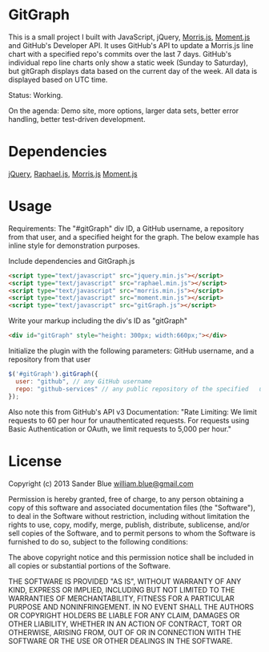 GitGraph
========
This is a small project I built with JavaScript, jQuery, [Morris.js](http://oesmith.github.com/morris.js/), [Moment.js](http://momentjs.com/) and GitHub's Developer API. It uses GitHub's API to update a Morris.js line chart with a specified repo's commits over the last 7 days. GitHub's individual repo line charts only show a static week (Sunday to Saturday), but gitGraph displays data based on the current day of the week. All data is displayed based on UTC time.

Status: Working.

On the agenda: Demo site, more options, larger data sets, better error handling, better test-driven development.

Dependencies
============
[jQuery](http://jquery.com/),
[Raphael.js](http://raphaeljs.com/),
[Morris.js](http://oesmith.github.com/morris.js/)
[Moment.js](http://momentjs.com/)

Usage
=====
Requirements: The "#gitGraph" div ID, a GitHub username, a repository from that user, and a specified height for the graph. The below example has inline style for demonstration purposes.


Include dependencies and GitGraph.js
``` html
<script type="text/javascript" src="jquery.min.js"></script>
<script type="text/javascript" src="raphael.min.js"></script>
<script type="text/javascript" src="morris.min.js"></script>
<script type="text/javascript" src="moment.min.js"></script>
<script type="text/javascript" src="gitGraph.js"></script>
```


Write your markup including the div's ID as "gitGraph"
``` html
<div id="gitGraph" style="height: 300px; width:660px;"></div>
```


Initialize the plugin with the following parameters: GitHub username, and a repository from that user
``` javascript
$('#gitGraph').gitGraph({
  user: "github", // any GitHub username
  repo: "github-services" // any public repository of the specified   username's account
});
```

Also note this from GitHub's API v3 Documentation:
"Rate Limiting:
We limit requests to 60 per hour for unauthenticated requests. For requests using Basic Authentication or OAuth, we limit requests to 5,000 per hour."


License
=======
Copyright (c) 2013 Sander Blue <william.blue@gmail.com>

Permission is hereby granted, free of charge, to any person obtaining a copy
of this software and associated documentation files (the "Software"), to deal
in the Software without restriction, including without limitation the rights
to use, copy, modify, merge, publish, distribute, sublicense, and/or sell
copies of the Software, and to permit persons to whom the Software is furnished
to do so, subject to the following conditions:

The above copyright notice and this permission notice shall be included in all
copies or substantial portions of the Software.

THE SOFTWARE IS PROVIDED "AS IS", WITHOUT WARRANTY OF ANY KIND, EXPRESS OR
IMPLIED, INCLUDING BUT NOT LIMITED TO THE WARRANTIES OF MERCHANTABILITY,
FITNESS FOR A PARTICULAR PURPOSE AND NONINFRINGEMENT. IN NO EVENT SHALL THE
AUTHORS OR COPYRIGHT HOLDERS BE LIABLE FOR ANY CLAIM, DAMAGES OR OTHER
LIABILITY, WHETHER IN AN ACTION OF CONTRACT, TORT OR OTHERWISE, ARISING FROM,
OUT OF OR IN CONNECTION WITH THE SOFTWARE OR THE USE OR OTHER DEALINGS IN
THE SOFTWARE.